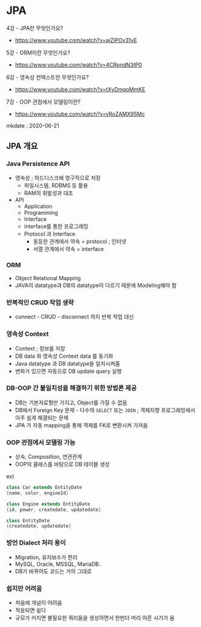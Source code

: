 # JPA

4강 - JPA란 무엇인가요?

- https://www.youtube.com/watch?v=ajZIPOv31yE

5강 - ORM이란 무엇인가요?

- https://www.youtube.com/watch?v=4CRpndN3tP0

6강 - 영속성 컨텍스트란 무엇인가요?

- https://www.youtube.com/watch?v=tXyDmqoMmKE

7강 - OOP 관점에서 모델링이란?

- https://www.youtube.com/watch?v=vRoZAMX95Mc

mkdate : 2020-06-21


## JPA 개요

### Java Persistence API

- 영속성 ; 하드디스크에 영구적으로 저장
	- 파일시스템, RDBMS 등 활용
	- RAM의 휘발성과 대조
- API 
	- Application
	- Programming
	- Interface
	- interface를 통한 프로그래밍
	- Protocol 과 Interface
		- 동등한 관계에서 약속 = protocol ; 인터넷
		- 서열 관계에서 약속 = interface

### ORM

- Object Relational Mapping
- JAVA의 datatype과 DB의 datatype이 다르기 때문에 Modeling해야 함

### 반복적인 CRUD 작업 생략

- connect - CRUD - disconnect 까지 반복 작업 대신

### 영속성 Context

- Context ; 정보를 저장
- DB data 와 영속성 Context data 를 동기화
- Java datatype 과 DB datatype을 일치시켜줌
- 변화가 있으면 자동으로 DB update query 실행

### DB-OOP 간 불일치성을 해결하기 위한 방법론 제공

- DB는 기본자료형만 가지고, Object를 가질 수 없음
- DB에서 Foreign Key 문제 - 다수의 `SELECT` 또는 `JOIN` ; 객체지향 프로그래밍에서 아주 쉽게 해결되는 문제
- JPA 가 자동 mapping을 통해 객체를 FK로 변환시켜 가져옴

### OOP 관점에서 모델링 가능

- 상속, Composition, 연관관계
- OOP의 클래스를 바탕으로 DB 테이블 생성

ex) 

```java
class Car extends EntityDate
{name, color, engineId}

class Engine extends EntityDate
{id, power, createdate, updatedate}

class EntityDate
{createdate, updatedate}
```

### 방언 Dialect 처리 용이

- Migration, 유지보수가 편리
- MySQL, Oracle, MSSQL, MariaDB..
- DB가 바뀌어도 코드는 거의 그대로

### 쉽지만 어려움

- 처음에 개념이 어려움
- 적응되면 쉽다
- 규모가 커지면 불필요한 쿼리들을 생성하면서 한번더 머리 아픈 시기가 옴
